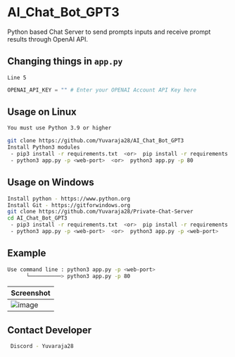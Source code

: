 # AI_Chat_Bot_GPT3
Python based Chat Server to send prompts inputs and receive prompt results through OpenAI API.

## Changing things in `app.py`
`Line 5`
```py
OPENAI_API_KEY = "" # Enter your OPENAI Account API Key here
```

## Usage on Linux
```sh
You must use Python 3.9 or higher

git clone https://github.com/Yuvaraja28/AI_Chat_Bot_GPT3
Install Python3 modules
 - pip3 install -r requirements.txt  <or>  pip install -r requirements.txt
 - python3 app.py -p <web-port>  <or>  python3 app.py -p 80
```
## Usage on Windows
```sh
Install python - https://www.python.org
Install Git - https://gitforwindows.org
git clone https://github.com/Yuvaraja28/Private-Chat-Server
cd AI_Chat_Bot_GPT3
 - pip3 install -r requirements.txt  <or>  pip install -r requirements.txt
 - python3 app.py -p <web-port>  <or>  python3 app.py -p <web-port>
```

## Example
```sh
Use command line : python3 app.py -p <web-port>
      └──────────> python3 app.py -p 80
```

|Screenshot|
|---|
|![image](https://github.com/Yuvaraja28/AI_Chat_Bot_GPT3/assets/64340067/64cf1700-2bb8-4059-bbbd-16aa5633313a)|


## Contact Developer
```sh
 Discord - Yuvaraja28
```

